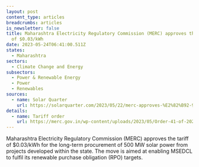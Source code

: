 ```yaml
---
layout: post
content_type: articles
breadcrumbs: articles
is_newsletter: false
title: Maharashtra Electricity Regulatory Commission (MERC) approves the tariff
  of $0.03/kWh
date: 2023-05-24T06:41:00.511Z
states:
  - Maharashtra
sectors:
  - Climate Change and Energy
subsectors:
  - Power & Renewable Energy
  - Power
  - Renewables
sources:
  - name: Solar Quarter
    url: https://solarquarter.com/2023/05/22/merc-approves-%E2%82%B92-90-tariff-for-procuring-500-mw-of-solar-power-on-long-term-basis-in-maharashtra/
details:
  - name: Tariff order
    url: https://merc.gov.in/wp-content/uploads/2023/05/Order-41-of-2023.pdf
---
```

Maharashtra Electricity Regulatory Commission (MERC) approves the tariff of $0.03/kWh for the long-term procurement of 500 MW solar power from projects developed within the state. The move is aimed at enabling MSEDCL to fulfil its renewable purchase obligation (RPO) targets.
